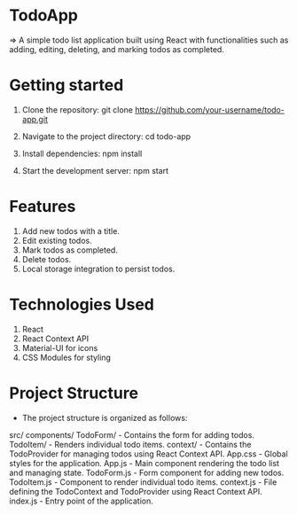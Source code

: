 # TodoApp

=> A simple todo list application built using React with functionalities such as adding, editing, deleting, and marking todos as completed.

# Getting started
1. Clone the repository:
git clone https://github.com/your-username/todo-app.git

2. Navigate to the project directory:
cd todo-app

3. Install dependencies:
npm install

4. Start the development server:
npm start


# Features
1. Add new todos with a title.
2. Edit existing todos.
3. Mark todos as completed.
4. Delete todos.
5. Local storage integration to persist todos.

# Technologies Used
1. React
2. React Context API
3. Material-UI for icons
4. CSS Modules for styling

# Project Structure
* The project structure is organized as follows:

src/
components/
TodoForm/ - Contains the form for adding todos.
TodoItem/ - Renders individual todo items.
context/ - Contains the TodoProvider for managing todos using React Context API.
App.css - Global styles for the application.
App.js - Main component rendering the todo list and managing state.
TodoForm.js - Form component for adding new todos.
TodoItem.js - Component to render individual todo items.
context.js - File defining the TodoContext and TodoProvider using React Context API.
index.js - Entry point of the application.